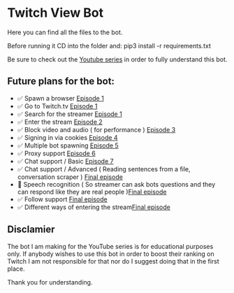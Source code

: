 # Twitch View Bot 
 Here you can find all the files to the bot.
 
 Before running it CD into the folder and: pip3 install -r requirements.txt

 Be sure to check out the [Youtube series](https://www.youtube.com/watch?v=QhDiEoX_JM0&list=PLQXIlO6M6IM2JQpQlNURzLlB2jQCJVJmc) in order to fully understand this bot.

 ## Future plans for the bot:

 - ✅ Spawn a browser [Episode 1](https://www.youtube.com/watch?v=QhDiEoX_JM0)
 - ✅ Go to Twitch.tv [Episode 1](https://www.youtube.com/watch?v=QhDiEoX_JM0)
 - ✅ Search for the streamer [Episode 1](https://www.youtube.com/watch?v=QhDiEoX_JM0)
 - ✅ Enter the stream [Episode 2](https://www.youtube.com/watch?v=5atizgvQO90&t=1s)
 - ✅ Block video and audio ( for performance ) [Episode 3](https://www.youtube.com/watch?v=ybNFTqF1QKY&t=13s)
 - ✅ Signing in via cookies [Episode 4](https://www.youtube.com/watch?v=OWTOw53Zdvc&t=2s)
 - ✅ Multiple bot spawning [Episode 5](https://www.youtube.com/watch?v=OvmgJPvA07A)
 - ✅ Proxy support [Episode 6](https://youtu.be/3-BjLPMf0ak)
 - ✅ Chat support / Basic [Episode 7](https://www.youtube.com/watch?v=JYaGeUCQht8)
 - ✅ Chat support / Advanced ( Reading sentences from a file, conversation scraper ) [Final episode](https://www.youtube.com/watch?v=nDEvSicyt54)
 - 🛑 Speech recognition 
 ( So streamer can ask bots questions and they can respond like they are real people )[Final episode](https://www.youtube.com/watch?v=nDEvSicyt54)
 - ✅ Follow support [Final episode](https://www.youtube.com/watch?v=nDEvSicyt54)
 - ✅ Different ways of entering the stream[Final episode](https://www.youtube.com/watch?v=nDEvSicyt54)

 ## Disclamier

 The bot I am making for the YouTube series is for educational purposes only. If anybody wishes to use this bot in order to boost their ranking on Twitch I am not responsible for that nor do I suggest doing that in the first place. 

 Thank you for understanding.
